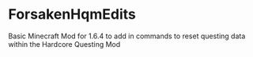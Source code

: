 ForsakenHqmEdits
================
Basic Minecraft Mod for 1.6.4 to add in commands to reset questing data within the Hardcore Questing Mod
